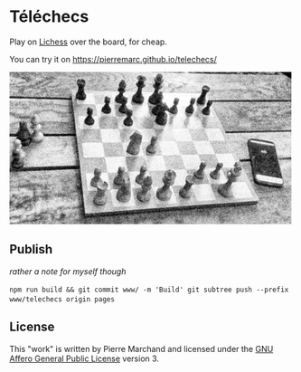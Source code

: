 # Téléchecs

Play on [Lichess](https://lichess.org/) over the board, for cheap.

You can try it on https://pierremarc.github.io/telechecs/

![scene with a chess set and a smartphone running Téléchecs](./picture.jpg)

## Publish

_rather a note for myself though_

`npm run build && git commit www/ -m 'Build' git subtree push --prefix www/telechecs origin pages`

## License

This "work" is written by Pierre Marchand and licensed under the [GNU Affero General Public License](https://www.gnu.org/licenses/agpl-3.0.en.html) version 3.
